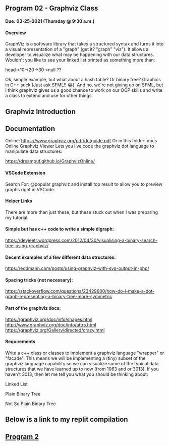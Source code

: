 ## Program 02 - Graphviz Class

#### Due: 03-25-2021 (Thursday @ 9:30 a.m.)

#### Overview
GraphViz is a software library that takes a structured syntax and turns it into a visual representation of a "graph" (get it? "graph" "viz"). It allows a developer to visualize what may be happening with our data structures. Wouldn't you like to see your linked list printed as something more than:

head->10->20->30->null ??

Ok, simple example, but what about a hash table? Or binary tree? Graphics in C++ suck (Just ask SFML!! 😂). And no, we're not giving up on SFML, but I think graphviz gives us a good chance to work on our OOP skills and write a class to extend and use for other things.

## Graphviz Introduction

## Documentation
Online: https://www.graphviz.org/pdf/dotguide.pdf
Or in this folder: docs
Online Graphviz Viewer
Lets you live code the graphviz dot language to manipulate data structures:

https://dreampuf.github.io/GraphvizOnline/

#### VSCode Extension
Search For: @popular graphviz and install top result to allow you to preview graphs right in VSCode.

#### Helper Links
There are more than just these, but these stuck out when I was preparing my tutorial:

#### Simple but has c++ code to write a simple digraph:
https://devjeetr.wordpress.com/2012/04/30/visualising-a-binary-search-tree-using-graphviz/

#### Decent examples of a few different data structures:
https://eddmann.com/posts/using-graphviz-with-svg-output-in-php/

#### Spacing tricks (not necessary):
https://stackoverflow.com/questions/23429600/how-do-i-make-a-dot-graph-representing-a-binary-tree-more-symmetric

#### Part of the graphviz docs:
https://graphviz.org/doc/info/shapes.html
http://www.graphviz.org/doc/info/attrs.html
https://graphviz.org/Gallery/directed/crazy.html

#### Requirements
Write a c++ class or classes to implement a graphviz language "wrapper" or "facade". This means we will be implementing a (tiny) subset of the graphviz language capability so we can visualize some of the typical data structures that we have learned up to now (from 1063 and or 3013). If you haven't 3013, then let me tell you what you should be thinking about:

Linked List


Plain Binary Tree


Not So Plain Binary Tree

## Below is a link to my replit compilation
## [Program 2](https://replit.com/join/shjufhwy-ethancoyle7)
